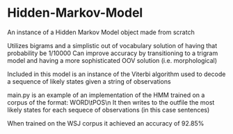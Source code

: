 # Hidden-Markov-Model
An instance of a Hidden Markov Model object made from scratch

Utilizes bigrams and a simplistic out of vocabulary solution of having that probability be 1/10000
Can improve accuracy by transitioning to a trigram model and having a more sophisticated OOV solution (i.e. morphological)

Included in this model is an instance of the Viterbi algorithm used to decode a sequence
of likely states given a string of observations

main.py is an example of an implementation of the HMM trained on a corpus of the format:
WORD\tPOS\n
It then writes to the outfile the most likely states for each sequece of observations (in this case sentences)

When trained on the WSJ corpus it achieved an accuracy of 92.85%
